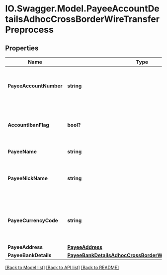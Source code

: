 # IO.Swagger.Model.PayeeAccountDetailsAdhocCrossBorderWireTransferPreprocess
## Properties

Name | Type | Description | Notes
------------ | ------------- | ------------- | -------------
**PayeeAccountNumber** | **string** | The account number of the destination account | 
**AccountIbanFlag** | **bool?** | This field is to indicate whether the account number is IBAN or not | [optional] 
**PayeeName** | **string** | Name of the payee. | [optional] 
**PayeeNickName** | **string** | The nick name of the payee assigned by the customer. | [optional] 
**PayeeCurrencyCode** | **string** | The currency code of the destination account in ISO 4217 format | 
**PayeeAddress** | [**PayeeAddress**](PayeeAddress.md) |  | [optional] 
**PayeeBankDetails** | [**PayeeBankDetailsAdhocCrossBorderWireTransferPreprocess**](PayeeBankDetailsAdhocCrossBorderWireTransferPreprocess.md) |  | [optional] 

[[Back to Model list]](../README.md#documentation-for-models) [[Back to API list]](../README.md#documentation-for-api-endpoints) [[Back to README]](../README.md)

